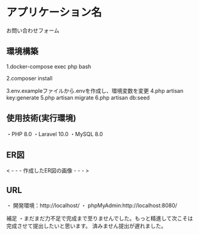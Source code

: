 # アプリケーション名
お問い合わせフォーム
## 環境構築
1.docker-compose exec php bash

2.composer install

3.env.exampleファイルから.envを作成し、環境変数を変更
4.php artisan key:generate
5.php artisan migrate
6.php artisan db:seed

## 使用技術(実行環境)
・PHP 8.0
・Laravel 10.0
・MySQL 8.0

## ER図
< - - - 作成したER図の画像 - - - >

## URL
・ 開発環境：http://localhost/
・ phpMyAdmin:http://localhost:8080/

補足
・まだまだ力不足で完成まで至りませんでした。もっと精進して次こそは完成させて提出したいと思います。
済みません提出が遅れました。
